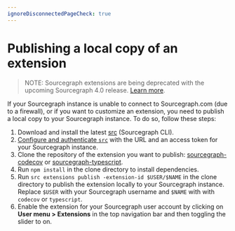 ```yaml
---
ignoreDisconnectedPageCheck: true
---
```


# Publishing a local copy of an extension

> NOTE: Sourcegraph extensions are being deprecated with the upcoming Sourcegraph 4.0 release. [Learn more](../deprecation.md).

<!-- TODO(sqs): WIP -->

If your Sourcegraph instance is unable to connect to Sourcegraph.com (due to a firewall), or if you want to customize an extension, you need to publish a local copy to your Sourcegraph instance. To do so, follow these steps:

1.  Download and install the latest [src](https://github.com/sourcegraph/src-cli) (Sourcegraph CLI).
1.  [Configure and authenticate `src`](https://github.com/sourcegraph/src-cli#setup) with the URL and an access token for your Sourcegraph instance.
1.  Clone the repository of the extension you want to publish: [sourcegraph-codecov](https://github.com/sourcegraph/sourcegraph-codecov) or [sourcegraph-typescript](https://github.com/sourcegraph/sourcegraph-typescript).
1.  Run `npm install` in the clone directory to install dependencies.
1.  Run `src extensions publish -extension-id $USER/$NAME` in the clone directory to publish the extension locally to your Sourcegraph instance. Replace `$USER` with your Sourcegraph username and `$NAME` with with `codecov` or `typescript`.
1.  Enable the extension for your Sourcegraph user account by clicking on **User menu > Extensions** in the top navigation bar and then toggling the slider to on.
